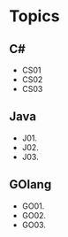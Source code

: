 
# Topics

## C#
- CS01
- CS02
- CS03

## Java 
- J01.
- J02.
- J03.

## GOlang
- GO01.
- GO02.
- GO03.
  
